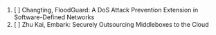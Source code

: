 1. [ ] Changting, FloodGuard: A DoS Attack Prevention Extension in Software-Defined Networks
2. [ ] Zhu Kai, Embark: Securely Outsourcing Middleboxes to the Cloud
